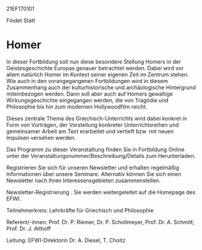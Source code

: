21EF170101

Findet Statt

# Homer

In dieser Fortbildung soll nun diese besondere Stellung Homers in der Geistesgeschichte Europas genauer betrachtet werden. Dabei wird vor allem natürlich Homer im Kontext seiner eigenen Zeit im Zentrum stehen. Wie auch in den vorangegangenen Fortbildungen wird in diesem Zusammenhang auch der kulturhistorische und archäologische Hintergrund miteinbezogen werden. Dann soll aber auch auf Homers gewaltige Wirkungsgeschichte eingegangen werden, die von Tragödie und Philosophie bis hin zum modernen Hollywoodfilm reicht.

Dieses zentrale Thema des Griechisch-Unterrichts wird dabei konkret in Form von Vorträgen, der Vorstellung konkreter Unterrichtsreihen und gemeinsamer Arbeit am Text erarbeitet und vertieft bzw. mit neuen Impulsen versehen werden.

Das Programm zu dieser Veranstaltung finden Sie in Fortbildung Online unter der Veranstaltungsnummer/Beschreibung/Details zum Herunterladen.

Registrieren Sie sich für unseren Newsletter und erhalten regelmäßig Informationen über unsere Seminare. Alternativ können Sie sich einen Newsletter nach Ihren Interessensgebieten zusammenstellen.

Newsletter-Registrierung . Sie werden weitergeleitet auf die Homepage des EFWI.

Teilnehmerkreis: Lehrkräfte für Griechisch und Philosophie

Referent/-innen: Prof. Dr. P. Riemer, Dr. P. Schollmeyer, Prof. Dr. A. Schmitt; Prof. Dr. J. Althoff

Leitung: EFWI-Direktorin Dr. A. Diesel, T. Choitz